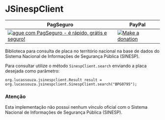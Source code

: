 # JSinespClient

| PagSeguro     | PayPal      |
| ------------- |-------------|
[![ague com PagSeguro - é rápido, grátis e seguro!](https://stc.pagseguro.uol.com.br/public/img/botoes/doacoes/209x48-doar-laranja-assina.gif)](https://pag.ae/bhmK2Xf) | [![Make a donation](https://www.paypalobjects.com/en_US/i/btn/btn_donateCC_LG.gif)](https://www.paypal.com/cgi-bin/webscr?cmd=_s-xclick&hosted_button_id=LKDGCQBKYBW5E)

Biblioteca para consulta de placa no território nacional na base de dados do Sistema Nacional de Informações de Segurança Pública (SINESP).

Para consultar utilize o método `SinespClient.search` enviando a placa desejada como parâmetro:

    org.lucassouza.jsinespclient.Result result = org.lucassouza.jsinespclient.SinespClient.search("BPG0795");

### Atenção

Esta implementação não possui nenhum vínculo oficial com o Sistema Nacional de Informações de Segurança Pública (SINESP).
